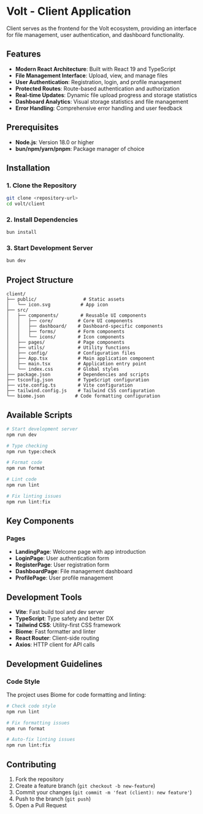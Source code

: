 # Volt - Client Application

Client serves as the frontend for the Volt ecosystem, providing an interface for file management, user authentication, and dashboard functionality.

## Features

- **Modern React Architecture**: Built with React 19 and TypeScript
- **File Management Interface**: Upload, view, and manage files
- **User Authentication**: Registration, login, and profile management
- **Protected Routes**: Route-based authentication and authorization
- **Real-time Updates**: Dynamic file upload progress and storage statistics
- **Dashboard Analytics**: Visual storage statistics and file management
- **Error Handling**: Comprehensive error handling and user feedback

## Prerequisites

- **Node.js**: Version 18.0 or higher
- **bun/npm/yarn/pnpm**: Package manager of choice

## Installation

### 1. Clone the Repository

```bash
git clone <repository-url>
cd volt/client
```

### 2. Install Dependencies

```bash
bun install
```

### 3. Start Development Server

```bash
bun dev
```

## Project Structure

```
client/
├── public/                 # Static assets
│   └── icon.svg           # App icon
├── src/
│   ├── components/        # Reusable UI components
│   │   ├── core/         # Core UI components
│   │   ├── dashboard/    # Dashboard-specific components
│   │   ├── forms/        # Form components
│   │   └── icons/        # Icon components
│   ├── pages/            # Page components
│   ├── utils/            # Utility functions
│   ├── config/           # Configuration files
│   ├── App.tsx           # Main application component
│   ├── main.tsx          # Application entry point
│   └── index.css         # Global styles
├── package.json          # Dependencies and scripts
├── tsconfig.json         # TypeScript configuration
├── vite.config.ts        # Vite configuration
├── tailwind.config.js    # Tailwind CSS configuration
└── biome.json           # Code formatting configuration
```

## Available Scripts

```bash
# Start development server
npm run dev

# Type checking
npm run type:check

# Format code
npm run format

# Lint code
npm run lint

# Fix linting issues
npm run lint:fix
```

## Key Components

### Pages

- **LandingPage**: Welcome page with app introduction
- **LoginPage**: User authentication form
- **RegisterPage**: User registration form
- **DashboardPage**: File management dashboard
- **ProfilePage**: User profile management

## Development Tools

- **Vite**: Fast build tool and dev server
- **TypeScript**: Type safety and better DX
- **Tailwind CSS**: Utility-first CSS framework
- **Biome**: Fast formatter and linter
- **React Router**: Client-side routing
- **Axios**: HTTP client for API calls

## Development Guidelines

### Code Style

The project uses Biome for code formatting and linting:

```bash
# Check code style
npm run lint

# Fix formatting issues
npm run format

# Auto-fix linting issues
npm run lint:fix
```

## Contributing

1. Fork the repository
2. Create a feature branch (`git checkout -b new-feature`)
3. Commit your changes (`git commit -m 'feat (client): new feature'`)
4. Push to the branch (`git push`)
5. Open a Pull Request
